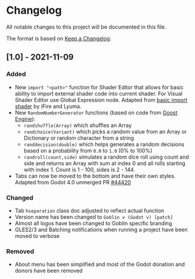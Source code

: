 # Changelog

All notable changes to this project will be documented in this file.

The format is based on [Keep a Changelog](https://keepachangelog.com/en/1.0.0/).

## [1.0] - 2021-11-09

### Added

- New `import "<path>"` function for Shader Editor that allows for basic ability to import external shader code into current shader. For Visual Shader Editor use Global Expression node. Adapted from [basic import shader](https://github.com/lyuma/godot/commit/c6b72f1f6632311aa39fe1a01ee7e982f621ed49) by iFire and Lyuma. 
- New `RandomNumberGenerator` functions (based on code from [Goost Engine](https://github.com/goostengine)):
    * `randshuffle(Array)` which shuffles an Array
    * `randchoice(Variant)` which picks a random value from an Array or Dictionary or random character from a string
    * `randdecision(double)` which helps generates a random decisions based on a probability from `0.0` to `1.0` (0% to 100%)
    * `randroll(count,side)` simulates a random dice roll using count and side and returns an Array with sum at index 0 and all rolls starting with index 1. Count is 1 - 100, sides is 2 - 144. 
- Tabs can now be moved to the bottom and have their own styles. Adapted from Godot 4.0 unmerged PR [#44420](https://github.com/godotengine/godot/pull/44420)


### Changed

- Tab `hseparation` class doc adjusted to reflect actual function
- Version name has been changed to `Goblin v (Godot v) [patch]`
- Almost all logos have been changed to Goblin specific branding
- GLES2/3 and Batching notifications when running a project have been moved to verbose

### Removed

- About menu has been simplified and most of the Godot donation and donors have been removed